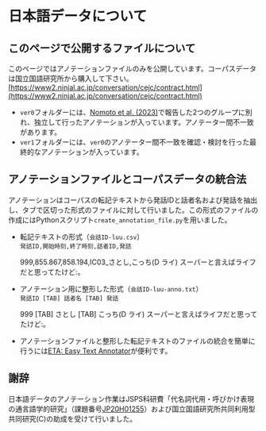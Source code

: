 # 日本語データについて

## このページで公開するファイルについて
このページではアノテーションファイルのみを公開しています。コーパスデータは国立国語研究所から購入して下さい。[https://www2.ninjal.ac.jp/conversation/cejc/contract.html](https://www2.ninjal.ac.jp/conversation/cejc/contract.html)

- `ver0`フォルダーには、[Nomoto et al. (2023)](https://www.anlp.jp/proceedings/annual_meeting/2023/pdf_dir/P9-4.pdf)で報告した2つのグループに別れ、独立して行ったアノテーションが入っています。アノテーター間不一致があります。
- `ver1`フォルダーには、`ver0`のアノテーター間不一致を確認・検討を行った最終的なアノテーションが入っています。

## アノテーションファイルとコーパスデータの統合法
アノテーションはコーパスの転記テキストから発話IDと話者名および発話を抽出し、タブで区切った形式のファイルに対して行いました。この形式のファイルの作成にはPythonスクリプト`create_annotation_file.py`を用いました。

- 転記テキストの形式（`会話ID-luu.csv`）  
`発話ID,開始時刻,終了時刻,話者ID,発話`

    999,855.867,858.194,IC03_さとし,こっち(D ライ) スーパーと言えばライフだと思ってたけど:。

- アノテーション用に整形した形式（`会話ID-luu-anno.txt`）  
`発話ID [TAB] 話者名 [TAB] 発話`

    999 [TAB] さとし [TAB] こっち(D ライ) スーパーと言えばライフだと思ってたけど:。

- アノテーションファイルと整形した転記テキストのファイルの統合を簡単に行うには[ETA: Easy Text Annotator](https://github.com/matbahasa/ETA)が便利です。

## 謝辞
日本語データのアノテーション作業はJSPS科研費「代名詞代用・呼びかけ表現の通言語学的研究」（課題番号[JP20H01255](https://kaken.nii.ac.jp/ja/grant/KAKENHI-PROJECT-20H01255/)）および国立国語研究所共同利用型共同研究(C)の助成を受けて行いました。
